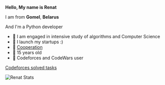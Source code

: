**Hello, My name is Renat**

I am from **Gomel**, **Belarus**

And I'm a Python developer

- 🔭 I am engaged in intensive study of algorithms and Computer Science
- 🌱 I launch my startups :)
- 👯 [Cooperation](https://t.me/dop3file)
- 💬 15 years old
- :wrench: Codeforces and CodeWars user


[Codeforces solved tasks](https://github.com/RenatYakublevich/Codeforces_tasks)

![Renat Stats](https://github-readme-stats.vercel.app/api?username=RenatYakublevich&show_icons=true&theme=radical)


